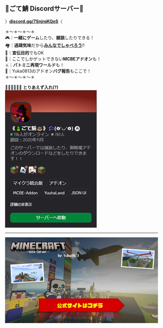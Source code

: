 ##  🌠ごて鯖 Discordサーバー🌠
〉**[discord.gg/7SnjrqKQeS](https://discord.gg/7SnjrqKQeS)**〈

＊～＊～＊～＊  
🎮｜**一緒にゲーム**したり、**雑談**したりできる！  
🏘️｜**過疎気味**だから<ins>**みんなでしゃべろう**</ins>!!  
📣｜**宣伝目的**でもOK  
🧩｜ここでしかゲットできない**MCBEアドオン**も！  
⚔️｜**バトミニ再現ワールド**も！  
💭｜Yuka0813のアドオン**バグ報告**もここで！  
＊～＊～＊～＊

🏡🏃‍♂️🏃‍♀️🏃 **とりあえず入れ(?)**  
[![ごて鯖Discord](https://raw.githubusercontent.com/GotembaYuka/GotembaYuka/refs/heads/main/goteserver.png)](https://discord.gg/7SnjrqKQeS)
***
[![ごて鯖](https://raw.githubusercontent.com/GotembaYuka/GotembaYuka/refs/heads/main/gote2.jpg)](https://discord.gg/7SnjrqKQeS)
